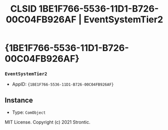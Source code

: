 ﻿---
title: "CLSID 1BE1F766-5536-11D1-B726-00C04FB926AF | EventSystemTier2"
excerpt: What is COM-Object CLSID 1BE1F766-5536-11D1-B726-00C04FB926AF?
---

# {1BE1F766-5536-11D1-B726-00C04FB926AF}

### `EventSystemTier2`
* AppID: `{1BE1F766-5536-11D1-B726-00C04FB926AF}`

## Instance

* Type: `ComObject`

MIT License. Copyright (c) 2021 Strontic.


